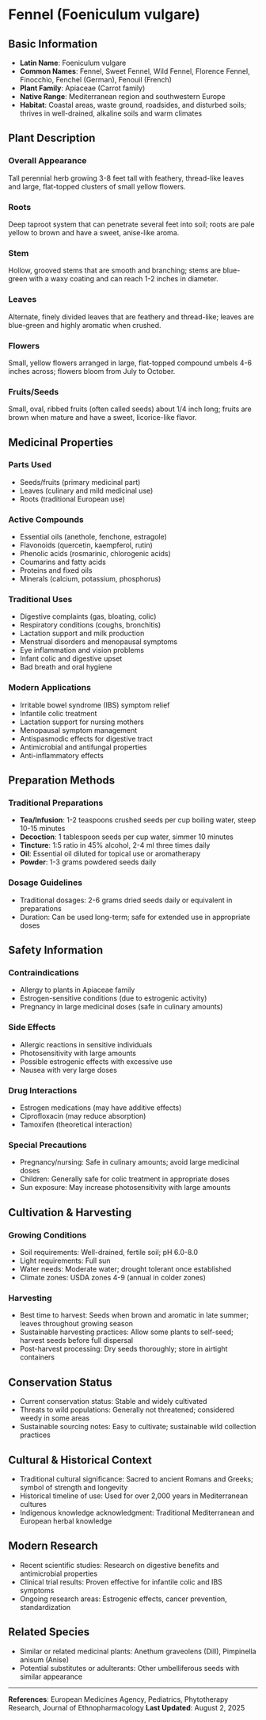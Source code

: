 # Fennel (Foeniculum vulgare)

## Basic Information
- **Latin Name**: Foeniculum vulgare
- **Common Names**: Fennel, Sweet Fennel, Wild Fennel, Florence Fennel, Finocchio, Fenchel (German), Fenouil (French)
- **Plant Family**: Apiaceae (Carrot family)
- **Native Range**: Mediterranean region and southwestern Europe
- **Habitat**: Coastal areas, waste ground, roadsides, and disturbed soils; thrives in well-drained, alkaline soils and warm climates

## Plant Description

### Overall Appearance
Tall perennial herb growing 3-8 feet tall with feathery, thread-like leaves and large, flat-topped clusters of small yellow flowers.

### Roots
Deep taproot system that can penetrate several feet into soil; roots are pale yellow to brown and have a sweet, anise-like aroma.

### Stem
Hollow, grooved stems that are smooth and branching; stems are blue-green with a waxy coating and can reach 1-2 inches in diameter.

### Leaves
Alternate, finely divided leaves that are feathery and thread-like; leaves are blue-green and highly aromatic when crushed.

### Flowers
Small, yellow flowers arranged in large, flat-topped compound umbels 4-6 inches across; flowers bloom from July to October.

### Fruits/Seeds
Small, oval, ribbed fruits (often called seeds) about 1/4 inch long; fruits are brown when mature and have a sweet, licorice-like flavor.

## Medicinal Properties

### Parts Used
- Seeds/fruits (primary medicinal part)
- Leaves (culinary and mild medicinal use)
- Roots (traditional European use)

### Active Compounds
- Essential oils (anethole, fenchone, estragole)
- Flavonoids (quercetin, kaempferol, rutin)
- Phenolic acids (rosmarinic, chlorogenic acids)
- Coumarins and fatty acids
- Proteins and fixed oils
- Minerals (calcium, potassium, phosphorus)

### Traditional Uses
- Digestive complaints (gas, bloating, colic)
- Respiratory conditions (coughs, bronchitis)
- Lactation support and milk production
- Menstrual disorders and menopausal symptoms
- Eye inflammation and vision problems
- Infant colic and digestive upset
- Bad breath and oral hygiene

### Modern Applications
- Irritable bowel syndrome (IBS) symptom relief
- Infantile colic treatment
- Lactation support for nursing mothers
- Menopausal symptom management
- Antispasmodic effects for digestive tract
- Antimicrobial and antifungal properties
- Anti-inflammatory effects

## Preparation Methods

### Traditional Preparations
- **Tea/Infusion**: 1-2 teaspoons crushed seeds per cup boiling water, steep 10-15 minutes
- **Decoction**: 1 tablespoon seeds per cup water, simmer 10 minutes
- **Tincture**: 1:5 ratio in 45% alcohol, 2-4 ml three times daily
- **Oil**: Essential oil diluted for topical use or aromatherapy
- **Powder**: 1-3 grams powdered seeds daily

### Dosage Guidelines
- Traditional dosages: 2-6 grams dried seeds daily or equivalent in preparations
- Duration: Can be used long-term; safe for extended use in appropriate doses

## Safety Information

### Contraindications
- Allergy to plants in Apiaceae family
- Estrogen-sensitive conditions (due to estrogenic activity)
- Pregnancy in large medicinal doses (safe in culinary amounts)

### Side Effects
- Allergic reactions in sensitive individuals
- Photosensitivity with large amounts
- Possible estrogenic effects with excessive use
- Nausea with very large doses

### Drug Interactions
- Estrogen medications (may have additive effects)
- Ciprofloxacin (may reduce absorption)
- Tamoxifen (theoretical interaction)

### Special Precautions
- Pregnancy/nursing: Safe in culinary amounts; avoid large medicinal doses
- Children: Generally safe for colic treatment in appropriate doses
- Sun exposure: May increase photosensitivity with large amounts

## Cultivation & Harvesting

### Growing Conditions
- Soil requirements: Well-drained, fertile soil; pH 6.0-8.0
- Light requirements: Full sun
- Water needs: Moderate water; drought tolerant once established
- Climate zones: USDA zones 4-9 (annual in colder zones)

### Harvesting
- Best time to harvest: Seeds when brown and aromatic in late summer; leaves throughout growing season
- Sustainable harvesting practices: Allow some plants to self-seed; harvest seeds before full dispersal
- Post-harvest processing: Dry seeds thoroughly; store in airtight containers

## Conservation Status
- Current conservation status: Stable and widely cultivated
- Threats to wild populations: Generally not threatened; considered weedy in some areas
- Sustainable sourcing notes: Easy to cultivate; sustainable wild collection practices

## Cultural & Historical Context
- Traditional cultural significance: Sacred to ancient Romans and Greeks; symbol of strength and longevity
- Historical timeline of use: Used for over 2,000 years in Mediterranean cultures
- Indigenous knowledge acknowledgment: Traditional Mediterranean and European herbal knowledge

## Modern Research
- Recent scientific studies: Research on digestive benefits and antimicrobial properties
- Clinical trial results: Proven effective for infantile colic and IBS symptoms
- Ongoing research areas: Estrogenic effects, cancer prevention, standardization

## Related Species
- Similar or related medicinal plants: Anethum graveolens (Dill), Pimpinella anisum (Anise)
- Potential substitutes or adulterants: Other umbelliferous seeds with similar appearance

---

**References**: European Medicines Agency, Pediatrics, Phytotherapy Research, Journal of Ethnopharmacology
**Last Updated**: August 2, 2025